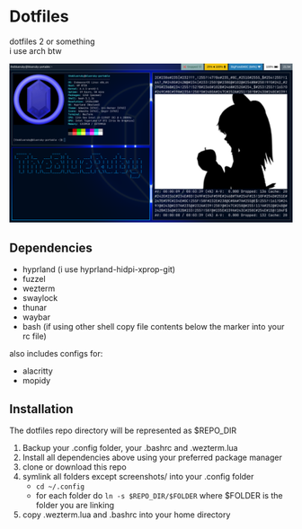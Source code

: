 # Dotfiles

dotfiles 2 or something  
i use arch btw

![](screenshots/20230708_21h54m02s_grim.png)

## Dependencies

- hyprland (i use hyprland-hidpi-xprop-git)
- fuzzel
- wezterm
- swaylock
- thunar
- waybar
- bash (if using other shell copy file contents below the marker into your rc file)

also includes configs for:  

- alacritty
- mopidy

## Installation

The dotfiles repo directory will be represented as $REPO_DIR

1. Backup your .config folder, your .bashrc and .wezterm.lua
2. Install all dependencies above using your preferred package manager
3. clone or download this repo
4. symlink all folders except screenshots/ into your .config folder
    - `cd ~/.config`
    - for each folder do `ln -s $REPO_DIR/$FOLDER` where $FOLDER is the folder you are linking
5. copy .wezterm.lua and .bashrc into your home directory
